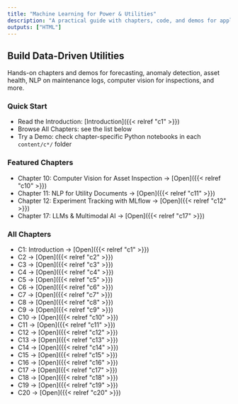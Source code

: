 ```yaml
---
title: "Machine Learning for Power & Utilities"
description: "A practical guide with chapters, code, and demos for applying ML to electric utilities."
outputs: ["HTML"]
---
```


## Build Data-Driven Utilities

Hands-on chapters and demos for forecasting, anomaly detection, asset health, NLP on maintenance logs, computer vision for inspections, and more.

### Quick Start
- Read the Introduction: [Introduction]({{< relref "c1" >}})
- Browse All Chapters: see the list below
- Try a Demo: check chapter-specific Python notebooks in each `content/c*/` folder

### Featured Chapters
- Chapter 10: Computer Vision for Asset Inspection → [Open]({{< relref "c10" >}})
- Chapter 11: NLP for Utility Documents → [Open]({{< relref "c11" >}})
- Chapter 12: Experiment Tracking with MLflow → [Open]({{< relref "c12" >}})
- Chapter 17: LLMs & Multimodal AI → [Open]({{< relref "c17" >}})

### All Chapters
- C1: Introduction → [Open]({{< relref "c1" >}})
- C2 → [Open]({{< relref "c2" >}})
- C3 → [Open]({{< relref "c3" >}})
- C4 → [Open]({{< relref "c4" >}})
- C5 → [Open]({{< relref "c5" >}})
- C6 → [Open]({{< relref "c6" >}})
- C7 → [Open]({{< relref "c7" >}})
- C8 → [Open]({{< relref "c8" >}})
- C9 → [Open]({{< relref "c9" >}})
- C10 → [Open]({{< relref "c10" >}})
- C11 → [Open]({{< relref "c11" >}})
- C12 → [Open]({{< relref "c12" >}})
- C13 → [Open]({{< relref "c13" >}})
- C14 → [Open]({{< relref "c14" >}})
- C15 → [Open]({{< relref "c15" >}})
- C16 → [Open]({{< relref "c16" >}})
- C17 → [Open]({{< relref "c17" >}})
- C18 → [Open]({{< relref "c18" >}})
- C19 → [Open]({{< relref "c19" >}})
- C20 → [Open]({{< relref "c20" >}})
